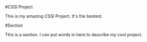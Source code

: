 #CSSI Project

This is my amazing CSSI Project. It's the bestest.

#Section

This is a sextion. I can put words in here to describe my cool project.
